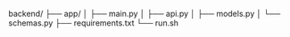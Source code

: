backend/
├── app/
│   ├── main.py
│   ├── api.py
│   ├── models.py
│   └── schemas.py
├── requirements.txt
└── run.sh